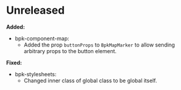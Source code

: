 # Unreleased

**Added:**
- bpk-component-map:
  - Added the prop `buttonProps` to `BpkMapMarker` to allow sending arbitrary props to the button element.

**Fixed:**
- bpk-stylesheets:
  - Changed inner class of global class to be global itself.
